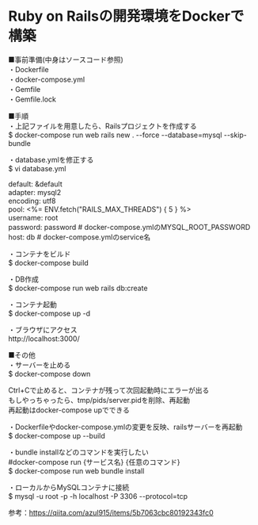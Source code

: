 # Ruby on Railsの開発環境をDockerで構築


■事前準備(中身はソースコード参照)  
・Dockerfile  
・docker-compose.yml  
・Gemfile  
・Gemfile.lock


■手順  
・上記ファイルを用意したら、Railsプロジェクトを作成する  
$ docker-compose run web rails new . --force --database=mysql --skip-bundle

・database.ymlを修正する  
$ vi database.yml

default: &default  
  adapter: mysql2  
  encoding: utf8  
  pool: <%= ENV.fetch("RAILS_MAX_THREADS") { 5 } %>  
  username: root  
  password: password # docker-compose.ymlのMYSQL_ROOT_PASSWORD  
  host: db # docker-compose.ymlのservice名  
  

・コンテナをビルド  
$ docker-compose build

・DB作成  
$ docker-compose run web rails db:create

・コンテナ起動  
$ docker-compose up -d

・ブラウザにアクセス  
http://localhost:3000/



■その他  
・サーバーを止める  
$ docker-compose down

Ctrl+Cで止めると、コンテナが残って次回起動時にエラーが出る  
もしやっちゃったら、tmp/pids/server.pidを削除、再起動  
再起動はdocker-compose upでできる


・Dockerfileやdocker-compose.ymlの変更を反映、railsサーバーを再起動  
$ docker-compose up --build

・bundle installなどのコマンドを実行したい  
#docker-compose run {サービス名} {任意のコマンド}  
$ docker-compose run web bundle install

・ローカルからMySQLコンテナに接続  
$ mysql -u root -p -h localhost -P 3306 --protocol=tcp


参考：https://qiita.com/azul915/items/5b7063cbc80192343fc0
